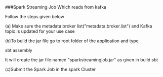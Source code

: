 ###Spark Streaming Job Which reads from kafka

Follow the steps given below 


(a) Make sure the metadata broker list("metadata.broker.list") and Kafka topic is 
updated for your use case

(b)To build the jar file go to root folder of the application and type


sbt assembly

It will create the jar file named "sparkstreamingjob.jar" as given in 
build.sbt

(c)Submit the Spark Job in the spark Cluster







